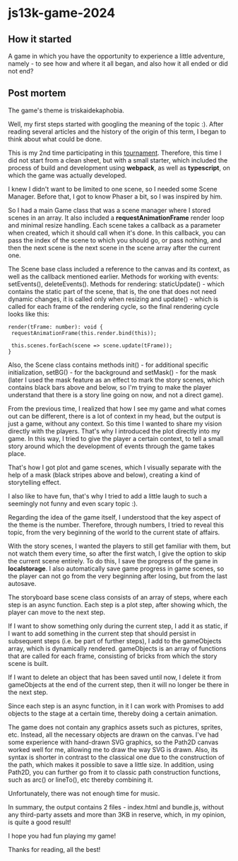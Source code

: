 # js13k-game-2024

## How it started

A game in which you have the opportunity to experience a little adventure, namely - to see how and where it all began, and also how it all ended or did not end?

## Post mortem

The game's theme is triskaidekaphobia.

Well, my first steps started with googling the meaning of the topic :). After reading several articles and the history of the origin of this term, I began to think about what could be done.

This is my 2nd time participating in this [tournament](https://js13kgames.com/). Therefore, this time I did not start from a clean sheet, but with a small starter, which included the process of build and development using **webpack**, as well as **typescript**, on which the game was actually developed.

I knew I didn't want to be limited to one scene, so I needed some Scene Manager. Before that, I got to know Phaser a bit, so I was inspired by him.

So I had a main Game class that was a scene manager where I stored scenes in an array. It also included a **requestAnimationFrame** render loop and minimal resize handling. Each scene takes a callback as a parameter when created, which it should call when it's done. In this callback, you can pass the index of the scene to which you should go, or pass nothing, and then the next scene is the next scene in the scene array after the current one.

The Scene base class included a reference to the canvas and its context, as well as the callback mentioned earlier. Methods for working with events: setEvents(), deleteEvents(). Methods for rendering: staticUpdate() - which contains the static part of the scene, that is, the one that does not need dynamic changes, it is called only when resizing and update() - which is called for each frame of the rendering cycle, so the final rendering cycle looks like this:
```
render(tFrame: number): void {
 requestAnimationFrame(this.render.bind(this));

 this.scenes.forEach(scene => scene.update(tFrame));
}
```

Also, the Scene class contains methods init() - for additional specific initialization, setBG() - for the background and setMask() - for the mask (later I used the mask feature as an effect to mark the story scenes, which contains black bars above and below, so I'm trying to make the player understand that there is a story line going on now, and not a direct game).

From the previous time, I realized that how I see my game and what comes out can be different, there is a lot of context in my head, but the output is just a game, without any context. So this time I wanted to share my vision directly with the players. That's why I introduced the plot directly into my game. In this way, I tried to give the player a certain context, to tell a small story around which the development of events through the game takes place.

That's how I got plot and game scenes, which I visually separate with the help of a mask (black stripes above and below), creating a kind of storytelling effect.

I also like to have fun, that's why I tried to add a little laugh to such a seemingly not funny and even scary topic :).

Regarding the idea of the game itself, I understood that the key aspect of the theme is the number. Therefore, through numbers, I tried to reveal this topic, from the very beginning of the world to the current state of affairs.

With the story scenes, I wanted the players to still get familiar with them, but not watch them every time, so after the first watch, I give the option to skip the current scene entirely. To do this, I save the progress of the game in **localstorage**. I also automatically save game progress in game scenes, so the player can not go from the very beginning after losing, but from the last autosave.

The storyboard base scene class consists of an array of steps, where each step is an async function. Each step is a plot step, after showing which, the player can move to the next step.

If I want to show something only during the current step, I add it as static, if I want to add something in the current step that should persist in subsequent steps (i.e. be part of further steps), I add to the gameObjects array, which is dynamically rendered. gameObjects is an array of functions that are called for each frame, consisting of bricks from which the story scene is built.

If I want to delete an object that has been saved until now, I delete it from gameObjects at the end of the current step, then it will no longer be there in the next step.

Since each step is an async function, in it I can work with Promises to add objects to the stage at a certain time, thereby doing a certain animation.

The game does not contain any graphics assets such as pictures, sprites, etc. Instead, all the necessary objects are drawn on the canvas. I've had some experience with hand-drawn SVG graphics, so the Path2D canvas worked well for me, allowing me to draw the way SVG is drawn. Also, its syntax is shorter in contrast to the classical one due to the construction of the path, which makes it possible to save a little size. In addition, using Path2D, you can further go from it to classic path construction functions, such as arc() or lineTo(), etc thereby combining it.

Unfortunately, there was not enough time for music.

In summary, the output contains 2 files - index.html and bundle.js, without any third-party assets and more than 3KB in reserve, which, in my opinion, is quite a good result!

I hope you had fun playing my game!

Thanks for reading, all the best!
